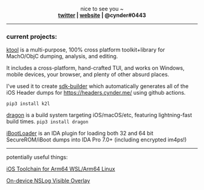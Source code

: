 

<p align="center">
  nice to see you ~
  <br>
  <strong>
    <a href="https://twitter.com/arm64e">twitter</a> | 
    <a href="https://cynder.me/">website</a> | 
    @cynder#0443 
  </strong>
</p>

---

### current projects:

[ktool](https://github.com/cxnder/ktool) is a multi-purpose, 100% cross platform toolkit+library for MachO/ObjC dumping, analysis, and editing.

It includes a cross-platform, hand-crafted TUI, and works on Windows, mobile devices, your browser, and plenty of other absurd places. 

I've used it to create [sdk-builder](https://github.com/cxnder/sdk-builder) which automatically generates all of the iOS Header dumps for https://headers.cynder.me/ using github actions.

`pip3 install k2l`

[dragon](https://dragon.krit.me/) is a build system targeting iOS/macOS/etc, featuring lightning-fast build times. `pip3 install dragon`

[iBootLoader](https://github.com/cxnder/iBootLoader) is an IDA plugin for loading both 32 and 64 bit SecureROM/iBoot dumps into IDA Pro 7.0+ (including encrypted im4ps!)

---

potentially useful things:

[iOS Toolchain for Arm64 WSL/Arm64 Linux](https://github.com/cxnder/llvm-project-1/releases/tag/10.0.0-arm64)

[On-device NSLog Visible Overlay](https://github.com/cxnder/log-overlay)



